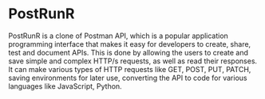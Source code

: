 # PostRunR
PostRunR is a clone of Postman API, which is a popular application programming interface that makes it easy for developers to create, share, test and document APIs. This is done by allowing the users to create and save simple and complex HTTP/s requests, as well as read their responses. It can make various types of HTTP requests like GET, POST, PUT, PATCH, saving environments for later use, converting the API to code for various languages like JavaScript, Python.


